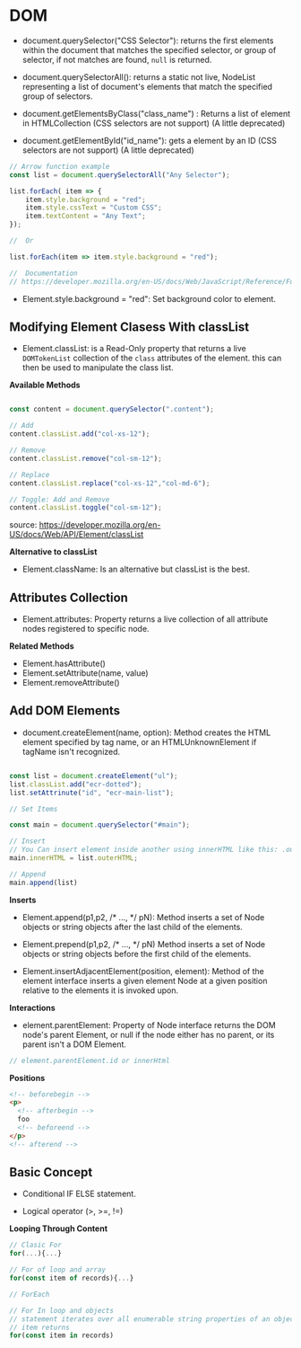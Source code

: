 # DOM

- document.querySelector("CSS Selector"): returns the first elements within the document that matches the specified selector, or group of selector, if not matches are found, ```null``` is returned. 

- document.querySelectorAll(): returns a static not live, NodeList representing a list of document's elements that match the specified group of selectors.

- document.getElementsByClass("class_name") : Returns a list of element in HTMLCollection (CSS selectors are not support) (A little deprecated)

- document.getElementById("id_name"): gets a element by an ID (CSS selectors are not support) (A little deprecated)

```javascript
// Arrow function example
const list = document.querySelectorAll("Any Selector");

list.forEach( item => {
    item.style.background = "red";
    item.style.cssText = "Custom CSS";
    item.textContent = "Any Text";
});

//  Or

list.forEach(item => item.style.background = "red");

//  Documentation
// https://developer.mozilla.org/en-US/docs/Web/JavaScript/Reference/Functions/Arrow_functions
```

- Element.style.background = "red": Set background color to element.

## Modifying Element Clasess With classList

- Element.classList: is a Read-Only property that returns a live ```DOMTokenList``` collection of the ```class``` attributes of the element. this can then be used to manipulate the class list. 

**Available Methods**

```javascript

const content = document.querySelector(".content");

// Add
content.classList.add("col-xs-12");

// Remove
content.classList.remove("col-sm-12");

// Replace
content.classList.replace("col-xs-12","col-md-6");

// Toggle: Add and Remove
content.classList.toggle("col-sm-12");

```

source: https://developer.mozilla.org/en-US/docs/Web/API/Element/classList

**Alternative to classList**
- Element.className: Is an alternative but classList is the best.

## Attributes Collection

- Element.attributes: Property returns a live collection of all attribute nodes registered to specific node. 

**Related Methods**

- Element.hasAttribute()
- Element.setAttribute(name, value)
- Element.removeAttribute()

## Add DOM Elements

- document.createElement(name, option): Method creates the HTML element specified by tag name, or an HTMLUnknownElement if tagName isn't recognized. 

```javascript

const list = document.createElement("ul");
list.classList.add("ecr-dotted");
list.setAttrinute("id", "ecr-main-list");

// Set Items

const main = document.querySelector("#main");

// Insert
// You Can insert element inside another using innerHTML like this: .outerHTML method
main.innerHTML = list.outerHTML;

// Append
main.append(list)
```
**Inserts**

- Element.append(p1,p2, /* ..., */ pN): Method inserts a set of Node objects or string objects after the last child of the elements. 

- Element.prepend(p1,p2, /* ..., */ pN) Method inserts a set of Node objects or string objects before the first child of the elements.

- Element.insertAdjacentElement(position, element): Method of the element interface inserts a given element Node at a given position relative to the elements it is invoked upon. 

**Interactions**

- element.parentElement: Property of Node interface returns the DOM node's parent Element, or null if the node either has no parent, or its parent isn't a DOM Element.

```js
// element.parentElement.id or innerHtml
```

**Positions**

```html
<!-- beforebegin -->
<p>
  <!-- afterbegin -->
  foo
  <!-- beforeend -->
</p>
<!-- afterend -->
```

## Basic Concept

- Conditional IF ELSE statement.

- Logical operator (>, >=, !=)


**Looping Through Content**

```js
// Clasic For
for(...){...}

// For of loop and array
for(const item of records){...}

// ForEach

// For In loop and objects
// statement iterates over all enumerable string properties of an object (ignoring properties keyed by symbols), including inherited enumerable properties.
// item returns 
for(const item in records)
```